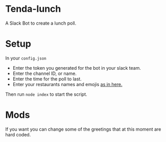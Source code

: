 # Tenda-lunch
A Slack Bot to create a lunch poll.

# Setup
In your `config.json`

 - Enter the token you generated for the bot in your slack team.
 - Enter the channel ID, or name.
 - Enter the time for the poll to last.
 - Enter your restaurants names and emojis [as in here.](https://www.webpagefx.com/tools/emoji-cheat-sheet/)

Then run `node index` to start the script.

# Mods
If you want you can change some of the greetings that at this moment are hard coded.